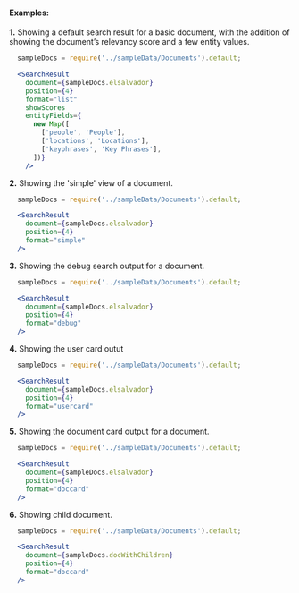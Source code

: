 #### Examples:

__1.__ Showing a default search result for a basic document, with the addition of showing the document’s relevancy score and a few entity values.

```jsx
  sampleDocs = require('../sampleData/Documents').default;

  <SearchResult
    document={sampleDocs.elsalvador}
    position={4}
    format="list"
    showScores
    entityFields={
      new Map([
        ['people', 'People'],
        ['locations', 'Locations'],
        ['keyphrases', 'Key Phrases'],
      ])}
    />
```

__2.__ Showing the 'simple' view of a document.

```jsx
  sampleDocs = require('../sampleData/Documents').default;

  <SearchResult
    document={sampleDocs.elsalvador}
    position={4}
    format="simple"
  />
```

__3.__ Showing the debug search output for a document.

```jsx
  sampleDocs = require('../sampleData/Documents').default;

  <SearchResult
    document={sampleDocs.elsalvador}
    position={4}
    format="debug"
  />
```

__4.__ Showing the user card outut

```jsx
  sampleDocs = require('../sampleData/Documents').default;

  <SearchResult
    document={sampleDocs.elsalvador}
    position={4}
    format="usercard"
  />
```

__5.__ Showing the document card output for a document.

```jsx
  sampleDocs = require('../sampleData/Documents').default;

  <SearchResult
    document={sampleDocs.elsalvador}
    position={4}
    format="doccard"
  />
```

__6.__ Showing child document.

```jsx
  sampleDocs = require('../sampleData/Documents').default;

  <SearchResult
    document={sampleDocs.docWithChildren}
    position={4}
    format="doccard"
  />
```
